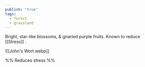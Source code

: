 ```yaml
---
publish: "true"
tags:
  - forest
  - grassland
---
```


Bright, star-like blossoms, & gnarled purple fruits. Known to reduce [[Stress]] .

![[John's Wort.webp]]

%%
Reduces stress
%%